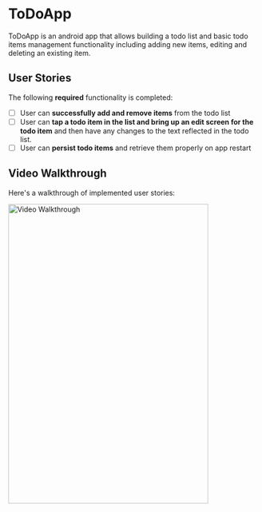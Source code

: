 # ToDoApp

ToDoApp is an android app that allows building a todo list and basic todo items management functionality including adding new items, editing and deleting an existing item.

## User Stories

The following **required** functionality is completed:

* [ ] User can **successfully add and remove items** from the todo list
* [ ] User can **tap a todo item in the list and bring up an edit screen for the todo item** and then have any changes to the text reflected in the todo list.
* [ ] User can **persist todo items** and retrieve them properly on app restart

## Video Walkthrough 

Here's a walkthrough of implemented user stories:

<img src='http://imgur.com/FFPNSIR' title='Video Walkthrough' width='400' height='600' alt='Video Walkthrough' />
